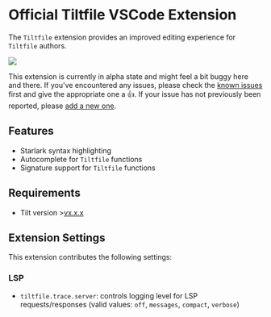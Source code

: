 # Official Tiltfile VSCode Extension

The `Tiltfile` extension provides an improved editing experience for `Tiltfile` authors.

![](assets/vscode-extension.gif)

This extension is currently in alpha state and might feel a bit buggy here and there. If you've encountered any issues, please check the [known issues](https://github.com/tilt-dev/vscode-tilt/issues) first and give the appropriate one a 👍‍. If your issue has not previously been reported, please [add a new one](https://github.com/tilt-dev/vscode-tilt).

## Features

- Starlark syntax highlighting
- Autocomplete for `Tiltfile` functions
- Signature support for `Tiltfile` functions

## Requirements

- Tilt version >[vx.x.x](https://github.com/tilt-dev/tilt/releases/tag/vx.x.x)

## Extension Settings

This extension contributes the following settings:

### LSP

* `tiltfile.trace.server`: controls logging level for LSP requests/responses (valid values: `off`, `messages`, `compact`, `verbose`)
